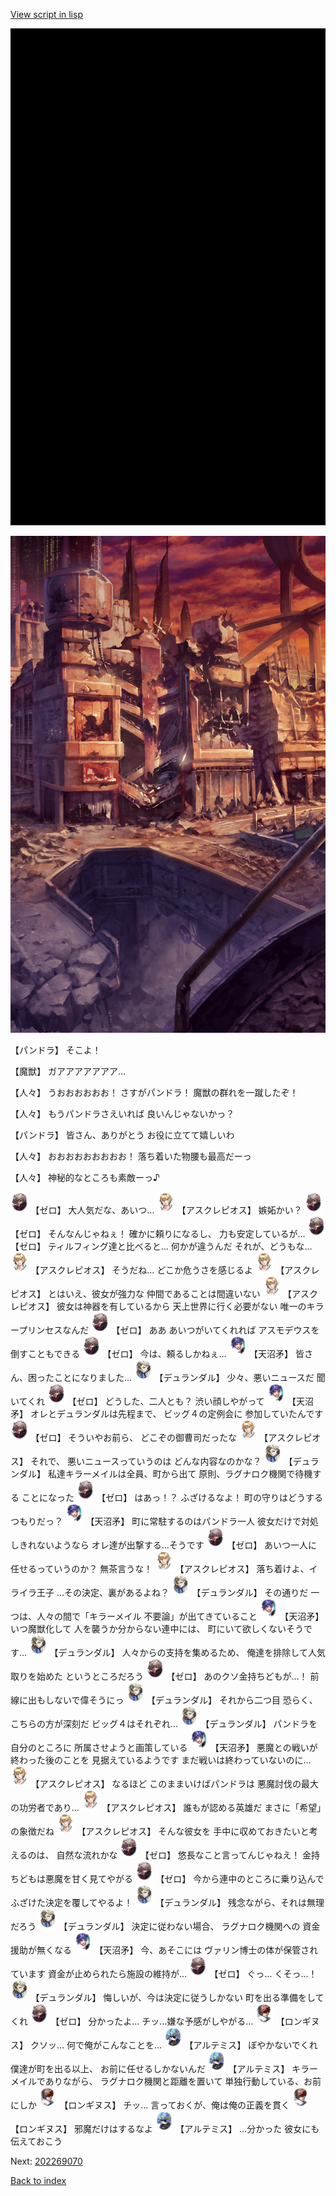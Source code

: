 [View script in lisp](../scripts/202269063.txt)

![bg_black.png](../images/backgrounds/bg_black.png)

![ground_surface_break.png](../images/backgrounds/ground_surface_break.png)

【パンドラ】
そこよ！

【魔獣】
ガアアアアアアア…

【人々】
うおおおおおお！
さすがパンドラ！
魔獣の群れを一蹴したぞ！

【人々】
もうパンドラさえいれば
良いんじゃないかっ？

【パンドラ】
皆さん、ありがとう
お役に立てて嬉しいわ

【人々】
おおおおおおおおお！
落ち着いた物腰も最高だーっ

【人々】
神秘的なところも素敵ーっ♪

<img src="../images/units/1100211.png" alt="1100211.png" height="34"/>
【ゼロ】
大人気だな、あいつ…

<img src="../images/units/1600111.png" alt="1600111.png" height="34"/>
【アスクレピオス】
嫉妬かい？

<img src="../images/units/1100211.png" alt="1100211.png" height="34"/>
【ゼロ】
そんなんじゃねぇ！
確かに頼りになるし、
力も安定しているが…

<img src="../images/units/1100211.png" alt="1100211.png" height="34"/>
【ゼロ】
ティルフィング達と比べると…
何かが違うんだ
それが、どうもな…

<img src="../images/units/1600111.png" alt="1600111.png" height="34"/>
【アスクレピオス】
そうだね…
どこか危うさを感じるよ

<img src="../images/units/1600111.png" alt="1600111.png" height="34"/>
【アスクレピオス】
とはいえ、彼女が強力な
仲間であることは間違いない

<img src="../images/units/1600111.png" alt="1600111.png" height="34"/>
【アスクレピオス】
彼女は神器を有しているから
天上世界に行く必要がない
唯一のキラープリンセスなんだ

<img src="../images/units/1100211.png" alt="1100211.png" height="34"/>
【ゼロ】
ああ
あいつがいてくれれば
アスモデウスを倒すこともできる

<img src="../images/units/1100211.png" alt="1100211.png" height="34"/>
【ゼロ】
今は、頼るしかねぇ…

<img src="../images/units/1300431.png" alt="1300431.png" height="34"/>
【天沼矛】
皆さん、困ったことになりました…

<img src="../images/units/1100341.png" alt="1100341.png" height="34"/>
【デュランダル】
少々、悪いニュースだ
聞いてくれ

<img src="../images/units/1100211.png" alt="1100211.png" height="34"/>
【ゼロ】
どうした、二人とも？
渋い顔しやがって

<img src="../images/units/1300431.png" alt="1300431.png" height="34"/>
【天沼矛】
オレとデュランダルは先程まで、
ビッグ４の定例会に
参加していたんです

<img src="../images/units/1100211.png" alt="1100211.png" height="34"/>
【ゼロ】
そういやお前ら、
どこぞの御曹司だったな

<img src="../images/units/1600111.png" alt="1600111.png" height="34"/>
【アスクレピオス】
それで、
悪いニュースっていうのは
どんな内容なのかな？

<img src="../images/units/1100341.png" alt="1100341.png" height="34"/>
【デュランダル】
私達キラーメイルは全員、町から出て
原則、ラグナロク機関で待機する
ことになった

<img src="../images/units/1100211.png" alt="1100211.png" height="34"/>
【ゼロ】
はあっ！？
ふざけるなよ！
町の守りはどうするつもりだっ？

<img src="../images/units/1300431.png" alt="1300431.png" height="34"/>
【天沼矛】
町に常駐するのはパンドラ一人
彼女だけで対処しきれないようなら
オレ達が出撃する…そうです

<img src="../images/units/1100211.png" alt="1100211.png" height="34"/>
【ゼロ】
あいつ一人に任せるっていうのか？
無茶言うな！

<img src="../images/units/1600111.png" alt="1600111.png" height="34"/>
【アスクレピオス】
落ち着けよ、イライラ王子
…その決定、裏があるよね？

<img src="../images/units/1100341.png" alt="1100341.png" height="34"/>
【デュランダル】
その通りだ
一つは、人々の間で「キラーメイル
不要論」が出てきていること

<img src="../images/units/1300431.png" alt="1300431.png" height="34"/>
【天沼矛】
いつ魔獣化して
人を襲うか分からない連中には、
町にいて欲しくないそうです…

<img src="../images/units/1100341.png" alt="1100341.png" height="34"/>
【デュランダル】
人々からの支持を集めるため、
俺達を排除して人気取りを始めた
というところだろう

<img src="../images/units/1100211.png" alt="1100211.png" height="34"/>
【ゼロ】
あのクソ金持ちどもが…！
前線に出もしないで偉そうにっ

<img src="../images/units/1100341.png" alt="1100341.png" height="34"/>
【デュランダル】
それから二つ目
恐らく、こちらの方が深刻だ
ビッグ４はそれぞれ…

<img src="../images/units/1100341.png" alt="1100341.png" height="34"/>
【デュランダル】
パンドラを自分のところに
所属させようと画策している

<img src="../images/units/1300431.png" alt="1300431.png" height="34"/>
【天沼矛】
悪魔との戦いが終わった後のことを
見据えているようです
まだ戦いは終わっていないのに…

<img src="../images/units/1600111.png" alt="1600111.png" height="34"/>
【アスクレピオス】
なるほど
このままいけばパンドラは
悪魔討伐の最大の功労者であり…

<img src="../images/units/1600111.png" alt="1600111.png" height="34"/>
【アスクレピオス】
誰もが認める英雄だ
まさに「希望」の象徴だね

<img src="../images/units/1600111.png" alt="1600111.png" height="34"/>
【アスクレピオス】
そんな彼女を
手中に収めておきたいと考えるのは、
自然な流れかな

<img src="../images/units/1100211.png" alt="1100211.png" height="34"/>
【ゼロ】
悠長なこと言ってんじゃねえ！
金持ちどもは悪魔を甘く見てやがる

<img src="../images/units/1100211.png" alt="1100211.png" height="34"/>
【ゼロ】
今から連中のところに乗り込んで
ふざけた決定を覆してやるよ！

<img src="../images/units/1100341.png" alt="1100341.png" height="34"/>
【デュランダル】
残念ながら、それは無理だろう

<img src="../images/units/1100341.png" alt="1100341.png" height="34"/>
【デュランダル】
決定に従わない場合、
ラグナロク機関への
資金援助が無くなる

<img src="../images/units/1300431.png" alt="1300431.png" height="34"/>
【天沼矛】
今、あそこには
ヴァリン博士の体が保管されています
資金が止められたら施設の維持が…

<img src="../images/units/1100211.png" alt="1100211.png" height="34"/>
【ゼロ】
ぐっ…
くそっ…！

<img src="../images/units/1100341.png" alt="1100341.png" height="34"/>
【デュランダル】
悔しいが、今は決定に従うしかない
町を出る準備をしてくれ

<img src="../images/units/1100211.png" alt="1100211.png" height="34"/>
【ゼロ】
分かったよ…
チッ…嫌な予感がしやがる…

<img src="../images/units/1300111.png" alt="1300111.png" height="34"/>
【ロンギヌス】
クソッ…
何で俺がこんなことを…

<img src="../images/units/1400131.png" alt="1400131.png" height="34"/>
【アルテミス】
ぼやかないでくれ
僕達が町を出る以上、
お前に任せるしかないんだ

<img src="../images/units/1400131.png" alt="1400131.png" height="34"/>
【アルテミス】
キラーメイルでありながら、
ラグナロク機関と距離を置いて
単独行動している、お前にしか

<img src="../images/units/1300111.png" alt="1300111.png" height="34"/>
【ロンギヌス】
チッ…
言っておくが、俺は俺の正義を貫く

<img src="../images/units/1300111.png" alt="1300111.png" height="34"/>
【ロンギヌス】
邪魔だけはするなよ

<img src="../images/units/1400131.png" alt="1400131.png" height="34"/>
【アルテミス】
…分かった
彼女にも伝えておこう


Next: [202269070](202269070.md)

[Back to index](index.md)
